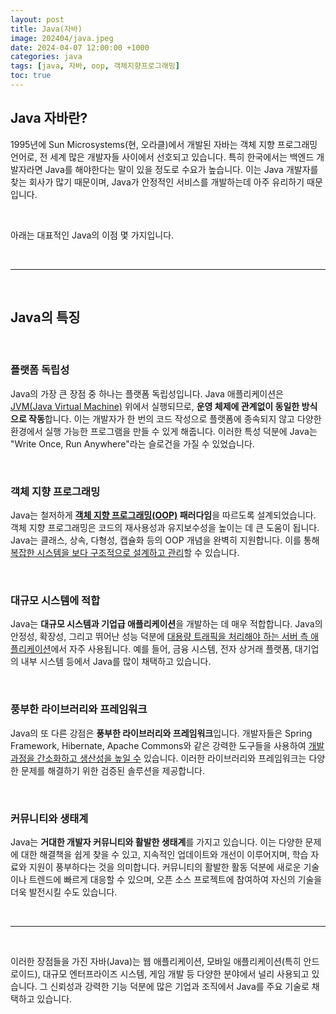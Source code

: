 ```yaml
---
layout: post
title: Java(자바)
image: 202404/java.jpeg
date: 2024-04-07 12:00:00 +1000
categories: java
tags: [java, 자바, oop, 객체지향프로그래밍]
toc: true
---
```

## Java 자바란?
1995년에 Sun Microsystems(현, 오라클)에서 개발된 자바는 객체 지향 프로그래밍 언어로, 전 세계 많은 개발자들 사이에서 선호되고 있습니다. 
특히 한국에서는 백엔드 개발자라면 Java를 해야한다는 말이 있을 정도로 수요가 높습니다. 이는 Java 개발자를 찾는 회사가 많기 때문이며, Java가 안정적인 서비스를 개발하는데 아주 유리하기 때문입니다. 

<br>

아래는 대표적인 Java의 이점 몇 가지입니다.

<br>

---
<br>

## Java의 특징

<br>

### 플랫폼 독립성
Java의 가장 큰 장점 중 하나는 플랫폼 독립성입니다. 
Java 애플리케이션은 <u>JVM(Java Virtual Machine)</u> 위에서 실행되므로, **운영 체제에 관계없이 동일한 방식으로 작동**합니다. 
이는 개발자가 한 번의 코드 작성으로 플랫폼에 종속되지 않고 다양한 환경에서 실행 가능한 프로그램을 만들 수 있게 해줍니다. 
이러한 특성 덕분에 Java는 "Write Once, Run Anywhere"라는 슬로건을 가질 수 있었습니다.

<br>

### 객체 지향 프로그래밍
Java는 철저하게 **<a href="{{site.baseurl}}/2024/04/08/OPP">객체 지향 프로그래밍(OOP)</a> 패러다임**을 따르도록 설계되었습니다. 
객체 지향 프로그래밍은 코드의 재사용성과 유지보수성을 높이는 데 큰 도움이 됩니다. 
Java는 클래스, 상속, 다형성, 캡슐화 등의 OOP 개념을 완벽히 지원합니다. 
이를 통해 <u>복잡한 시스템을 보다 구조적으로 설계하고 관리</u>할 수 있습니다.

<br>

### 대규모 시스템에 적합
Java는 **대규모 시스템과 기업급 애플리케이션**을 개발하는 데 매우 적합합니다. 
Java의 안정성, 확장성, 그리고 뛰어난 성능 덕분에 <u>대용량 트래픽을 처리해야 하는 서버 측 애플리케이션</u>에서 자주 사용됩니다. 
예를 들어, 금융 시스템, 전자 상거래 플랫폼, 대기업의 내부 시스템 등에서 Java를 많이 채택하고 있습니다.

<br>

### 풍부한 라이브러리와 프레임워크
Java의 또 다른 강점은 **풍부한 라이브러리와 프레임워크**입니다. 
개발자들은 Spring Framework, Hibernate, Apache Commons와 같은 강력한 도구들을 사용하여 <u>개발 과정을 간소화하고 생산성을 높일 수</u> 있습니다. 
이러한 라이브러리와 프레임워크는 다양한 문제를 해결하기 위한 검증된 솔루션을 제공합니다.

<br>

### 커뮤니티와 생태계
Java는 **거대한 개발자 커뮤니티와 활발한 생태계**를 가지고 있습니다. 
이는 다양한 문제에 대한 해결책을 쉽게 찾을 수 있고, 지속적인 업데이트와 개선이 이루어지며, 학습 자료와 지원이 풍부하다는 것을 의미합니다. 
커뮤니티의 활발한 활동 덕분에 새로운 기술이나 트렌드에 빠르게 대응할 수 있으며, 오픈 소스 프로젝트에 참여하여 자신의 기술을 더욱 발전시킬 수도 있습니다.

<br>

---
<br>

이러한 장점들을 가진 자바(Java)는 웹 애플리케이션, 모바일 애플리케이션(특히 안드로이드), 대규모 엔터프라이즈 시스템, 게임 개발 등 다양한 분야에서 널리 사용되고 있습니다. 
그 신뢰성과 강력한 기능 덕분에 많은 기업과 조직에서 Java를 주요 기술로 채택하고 있습니다. 

<br>